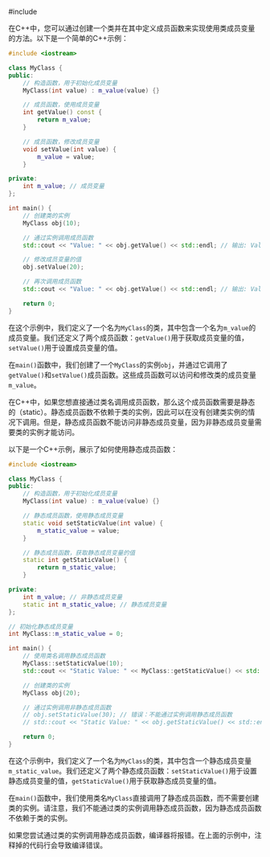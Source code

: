 #include <iostream>

在C++中，您可以通过创建一个类并在其中定义成员函数来实现使用类成员变量的方法。以下是一个简单的C++示例：

```cpp
#include <iostream>

class MyClass {
public:
    // 构造函数，用于初始化成员变量
    MyClass(int value) : m_value(value) {}

    // 成员函数，使用成员变量
    int getValue() const {
        return m_value;
    }

    // 成员函数，修改成员变量
    void setValue(int value) {
        m_value = value;
    }

private:
    int m_value; // 成员变量
};

int main() {
    // 创建类的实例
    MyClass obj(10);

    // 通过实例调用成员函数
    std::cout << "Value: " << obj.getValue() << std::endl; // 输出: Value: 10

    // 修改成员变量的值
    obj.setValue(20);

    // 再次调用成员函数
    std::cout << "Value: " << obj.getValue() << std::endl; // 输出: Value: 20

    return 0;
}
```

在这个示例中，我们定义了一个名为`MyClass`的类，其中包含一个名为`m_value`的成员变量。我们还定义了两个成员函数：`getValue()`用于获取成员变量的值，`setValue()`用于设置成员变量的值。

在`main()`函数中，我们创建了一个`MyClass`的实例`obj`，并通过它调用了`getValue()`和`setValue()`成员函数。这些成员函数可以访问和修改类的成员变量`m_value`。

在C++中，如果您想直接通过类名调用成员函数，那么这个成员函数需要是静态的（static）。静态成员函数不依赖于类的实例，因此可以在没有创建类实例的情况下调用。但是，静态成员函数不能访问非静态成员变量，因为非静态成员变量需要类的实例才能访问。

以下是一个C++示例，展示了如何使用静态成员函数：

```cpp
#include <iostream>

class MyClass {
public:
    // 构造函数，用于初始化成员变量
    MyClass(int value) : m_value(value) {}

    // 静态成员函数，使用静态成员变量
    static void setStaticValue(int value) {
        m_static_value = value;
    }

    // 静态成员函数，获取静态成员变量的值
    static int getStaticValue() {
        return m_static_value;
    }

private:
    int m_value; // 非静态成员变量
    static int m_static_value; // 静态成员变量
};

// 初始化静态成员变量
int MyClass::m_static_value = 0;

int main() {
    // 使用类名调用静态成员函数
    MyClass::setStaticValue(10);
    std::cout << "Static Value: " << MyClass::getStaticValue() << std::endl; // 输出: Static Value: 10

    // 创建类的实例
    MyClass obj(20);

    // 通过实例调用非静态成员函数
    // obj.setStaticValue(30); // 错误：不能通过实例调用静态成员函数
    // std::cout << "Static Value: " << obj.getStaticValue() << std::endl; // 错误：不能通过实例调用静态成员函数

    return 0;
}
```

在这个示例中，我们定义了一个名为`MyClass`的类，其中包含一个静态成员变量`m_static_value`。我们还定义了两个静态成员函数：`setStaticValue()`用于设置静态成员变量的值，`getStaticValue()`用于获取静态成员变量的值。

在`main()`函数中，我们使用类名`MyClass`直接调用了静态成员函数，而不需要创建类的实例。请注意，我们不能通过类的实例调用静态成员函数，因为静态成员函数不依赖于类的实例。

如果您尝试通过类的实例调用静态成员函数，编译器将报错。在上面的示例中，注释掉的代码行会导致编译错误。
